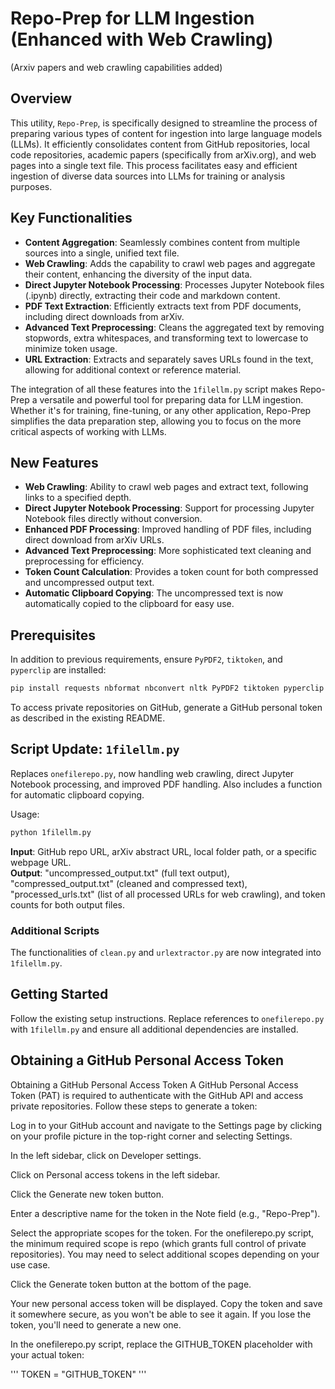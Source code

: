
# Repo-Prep for LLM Ingestion (Enhanced with Web Crawling)
(Arxiv papers and web crawling capabilities added)

## Overview
This utility, `Repo-Prep`, is specifically designed to streamline the process of preparing various types of content for ingestion into large language models (LLMs). It efficiently consolidates content from GitHub repositories, local code repositories, academic papers (specifically from arXiv.org), and web pages into a single text file. This process facilitates easy and efficient ingestion of diverse data sources into LLMs for training or analysis purposes.

## Key Functionalities
- **Content Aggregation**: Seamlessly combines content from multiple sources into a single, unified text file.
- **Web Crawling**: Adds the capability to crawl web pages and aggregate their content, enhancing the diversity of the input data.
- **Direct Jupyter Notebook Processing**: Processes Jupyter Notebook files (.ipynb) directly, extracting their code and markdown content.
- **PDF Text Extraction**: Efficiently extracts text from PDF documents, including direct downloads from arXiv.
- **Advanced Text Preprocessing**: Cleans the aggregated text by removing stopwords, extra whitespaces, and transforming text to lowercase to minimize token usage.
- **URL Extraction**: Extracts and separately saves URLs found in the text, allowing for additional context or reference material.

The integration of all these features into the `1filellm.py` script makes Repo-Prep a versatile and powerful tool for preparing data for LLM ingestion. Whether it's for training, fine-tuning, or any other application, Repo-Prep simplifies the data preparation step, allowing you to focus on the more critical aspects of working with LLMs.

## New Features

- **Web Crawling**: Ability to crawl web pages and extract text, following links to a specified depth.
- **Direct Jupyter Notebook Processing**: Support for processing Jupyter Notebook files directly without conversion.
- **Enhanced PDF Processing**: Improved handling of PDF files, including direct download from arXiv URLs.
- **Advanced Text Preprocessing**: More sophisticated text cleaning and preprocessing for efficiency.
- **Token Count Calculation**: Provides a token count for both compressed and uncompressed output text.
- **Automatic Clipboard Copying**: The uncompressed text is now automatically copied to the clipboard for easy use.

## Prerequisites

In addition to previous requirements, ensure `PyPDF2`, `tiktoken`, and `pyperclip` are installed:

```bash
pip install requests nbformat nbconvert nltk PyPDF2 tiktoken pyperclip
```

To access private repositories on GitHub, generate a GitHub personal token as described in the existing README.

## Script Update: `1filellm.py`

Replaces `onefilerepo.py`, now handling web crawling, direct Jupyter Notebook processing, and improved PDF handling. Also includes a function for automatic clipboard copying.

Usage:
```bash
python 1filellm.py
```

**Input**: GitHub repo URL, arXiv abstract URL, local folder path, or a specific webpage URL.  
**Output**: "uncompressed_output.txt" (full text output), "compressed_output.txt" (cleaned and compressed text), "processed_urls.txt" (list of all processed URLs for web crawling), and token counts for both output files.

### Additional Scripts

The functionalities of `clean.py` and `urlextractor.py` are now integrated into `1filellm.py`.

## Getting Started

Follow the existing setup instructions. Replace references to `onefilerepo.py` with `1filellm.py` and ensure all additional dependencies are installed.

## Obtaining a GitHub Personal Access Token

Obtaining a GitHub Personal Access Token
A GitHub Personal Access Token (PAT) is required to authenticate with the GitHub API and access private repositories. Follow these steps to generate a token:

Log in to your GitHub account and navigate to the Settings page by clicking on your profile picture in the top-right corner and selecting Settings.

In the left sidebar, click on Developer settings.

Click on Personal access tokens in the left sidebar.

Click the Generate new token button.

Enter a descriptive name for the token in the Note field (e.g., "Repo-Prep").

Select the appropriate scopes for the token. For the onefilerepo.py script, the minimum required scope is repo (which grants full control of private repositories). You may need to select additional scopes depending on your use case.

Click the Generate token button at the bottom of the page.

Your new personal access token will be displayed. Copy the token and save it somewhere secure, as you won't be able to see it again. If you lose the token, you'll need to generate a new one.

In the onefilerepo.py script, replace the GITHUB_TOKEN placeholder with your actual token:

'''
TOKEN = "GITHUB_TOKEN"
'''
